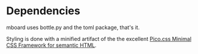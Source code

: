 

# Dependencies

mboard uses bottle.py and the toml package, that's it.

Styling is done with a minified artifact of the the excellent 
[Pico.css Minimal CSS Framework for semantic HTML](https://github.com/picocss/pico).